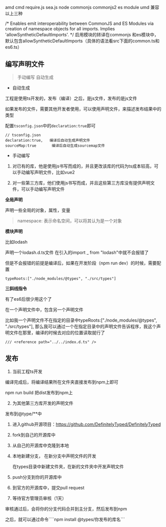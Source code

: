 amd cmd require.js  sea.js
node commonjs  commonjs2
es module
umd  兼容以上三种

 /* Enables emit interoperability between CommonJS and ES Modules via creation of namespace objects for all imports. Implies 'allowSyntheticDefaultImports'. */
 启用模块的转译在commonjs 和es模块中，默认包含allowSyntheticDefaultImports（具体的语法看src下面的common.ts和es6.ts）

## 编写声明文件

> 手动编写  自动生成

- 自动生成

工程是使用ts开发的，发布（编译）之后，是js文件，发布的是js文件

如果发布的文件，需要其他开发者使用，可以使用声明文件，来描述发布结果中的类型

配置```tsconfig.json```中的```declaration:true```即可

 ```
 // tsconfig.json
declaration:true,   编译后自动生成声明文件
sourceMap:true       编译后自动生成sourcemap文件
 ```

- 手动编写

1. 对已有的库，他是使用js书写而成的，并且更改该库的代码为ts成本较高，可以手动编写声明文件，比如vue2

2. 对一些第三方库，他们使用js书写而成，并且这些第三方库没有提供声明文件，可以手动编写声明文件


**全局声明**

声明一些全局的对象，属性，变量

> namespace: 表示命名空间，可以将其认为是一个对象


**模块声明**

比如lodash

声明一个lodash.d.ts文件
在引入的import _ from "lodash"中就不会报错了

但是不会报错的前提是编译后，如果在开发阶段（npm run dev）的时候，需要配置
```
typeRoots:["./node_modules/@types", "./src/types"]
```

**三斜线指令**

有了es6后很少用这个了

在一个声明文件中，包含另一个声明文件

比如我一个声明文件不在指定的目录中typeRoots:["./node_modules/@types", "./src/types"], 那么我可以通过一个在指定目录中的声明文件告诉程序，我这个声明文件在那里，编译的时候去对应的位置读取就行了

```
/// <reference path="../../index.d.ts" />
```

## 发布

1. 当前工程ts开发

编译完成后，将编译结果所在文件夹直接发布到npm上即可

npm run build 
把dist发布到npm上


2. 为其他第三方库开发的声明文件

发布到@type/**中

1. 进入github开源项目：https://github.com/DefinitelyTyped/DefinitelyTyped

2. fork到自己的开源库中

3. 从自己的开源库中克隆到本地

4. 本地新建分支， 在新分支中声明文件的开发

   在types目录中新建文件夹，在新的文件夹中开发声明文件

5. push分支到你的开源库中

6. 到官方的开源库中，提交pull request

7. 等待官方管理员审核（1天）

审核通过后，会将你的分支代码合并到主分支，然后发布到npm

之后，就可以通过命令````npm install @types/你发布的库名```